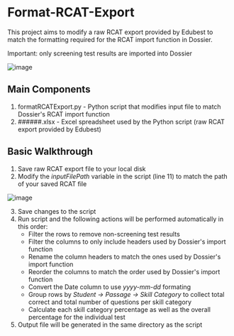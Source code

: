 # Format-RCAT-Export

This project aims to modify a raw RCAT export provided by Edubest to match the formatting required for the RCAT import function in Dossier.

Important: only screening test results are imported into Dossier

![image](https://github.com/high-prairie-school-division-no-48/Format-RCAT-Export/assets/87395701/c2337f00-19ba-428b-a46f-dfbf0916a6dd)

## Main Components
1. formatRCATExport.py - Python script that modifies input file to match Dossier's RCAT import function
2. ######.xlsx - Excel spreadsheet used by the Python script (raw RCAT export provided by Edubest)

## Basic Walkthrough
1. Save raw RCAT export file to your local disk
2. Modify the _inputFilePath_ variable in the script (line 11) to match the path of your saved RCAT file

![image](https://github.com/high-prairie-school-division-no-48/Format-RCAT-Export/assets/87395701/93bef0a1-a75d-47ac-8139-96c937a811e2)

3. Save changes to the script
4. Run script and the following actions will be performed automatically in this order:
   - Filter the rows to remove non-screening test results
   - Filter the columns to only include headers used by Dossier's import function
   - Rename the column headers to match the ones used by Dossier's import function
   - Reorder the columns to match the order used by Dossier's import function
   - Convert the Date column to use _yyyy-mm-dd_ formating 
   - Group rows by _Student → Passage → Skill Category_ to collect total correct and total number of questions per skill category
   - Calculate each skill category percentage as well as the overall percentage for the individual test
5. Output file will be generated in the same directory as the script

